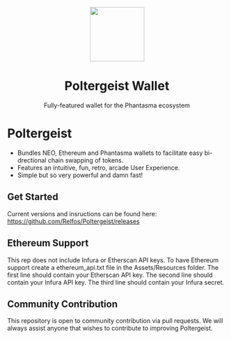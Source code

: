 <p align="center">
  <img
    src="https://github.com/phantasma-io/PhantasmaSpook/blob/master/logo.png"
    width="125px">
</p>

<h1 align="center">Poltergeist Wallet</h1>

<p align="center">
  Fully-featured wallet for the Phantasma ecosystem
</p>

# Poltergeist
- Bundles NEO, Ethereum and Phantasma wallets to facilitate easy bi-drectional chain swapping of tokens.
- Features an intuitive, fun, retro, arcade User Experience. 
- Simple but so very powerful and damn fast!  

## Get Started
Current versions and insructions can be found here: https://github.com/Relfos/Poltergeist/releases

## Ethereum Support
This rep does not include Infura or Etherscan API keys. To have Ethereum support create a ethereum_api.txt file in the Assets/Resources folder.
The first line should contain your Etherscan API key.
The second line should contain your Infura API key.
The third line should contain your Infura secret.

## Community Contribution
This repository is open to community contribution via pull requests. We will always assist anyone that wishes to contribute to improving Poltergeist.
